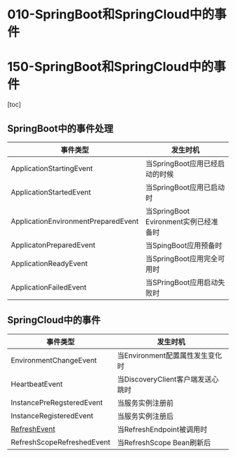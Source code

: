 # 010-SpringBoot和SpringCloud中的事件

# 150-SpringBoot和SpringCloud中的事件

[toc]

## SpringBoot中的事件处理

| 事件类型                            | 发生时机                              |
| ----------------------------------- | ------------------------------------- |
| ApplicationStartingEvent            | 当SpringBoot应用已经启动的时候        |
| ApplicationStartedEvent             | 当SpringBoot应用已启动时              |
| ApplicationEnvironmentPreparedEvent | 当SpringBoot Evironment实例已经准备时 |
| ApplicatonPreparedEvent             | 当SpingBoot应用预备时                 |
| ApplicationReadyEvent               | 当SpringBoot应用完全可用时            |
| ApplicationFailedEvent              | 当SPringBoot应用启动失败时            |

## SpringCloud中的事件

| 事件类型                                                     | 发生时机                          |
| ------------------------------------------------------------ | --------------------------------- |
| EnvironmentChangeEvent                                       | 当Environment配置属性发生变化时   |
| HeartbeatEvent                                               | 当DiscoveryClient客户端发送心跳时 |
| InstancePreRegsteredEvent                                    | 当服务实例注册前                  |
| InstanceRegisteredEvent                                      | 当服务实例注册后                  |
| [RefreshEvent](010-RefreshEvent-当RefreshEndpoint被调用时.md) | 当RefreshEndpoint被调用时         |
| RefreshScopeRefreshedEvent                                   | 当RefreshScope Bean刷新后         |

